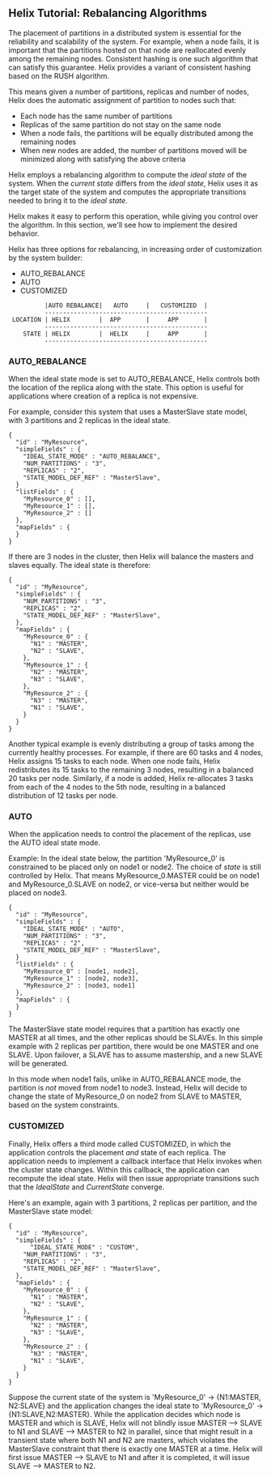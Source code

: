 <!---
Licensed to the Apache Software Foundation (ASF) under one
or more contributor license agreements.  See the NOTICE file
distributed with this work for additional information
regarding copyright ownership.  The ASF licenses this file
to you under the Apache License, Version 2.0 (the
"License"); you may not use this file except in compliance
with the License.  You may obtain a copy of the License at

  http://www.apache.org/licenses/LICENSE-2.0

Unless required by applicable law or agreed to in writing,
software distributed under the License is distributed on an
"AS IS" BASIS, WITHOUT WARRANTIES OR CONDITIONS OF ANY
KIND, either express or implied.  See the License for the
specific language governing permissions and limitations
under the License.
-->

Helix Tutorial: Rebalancing Algorithms
--------------------------------------

The placement of partitions in a distributed system is essential for the reliability and scalability of the system.  For example, when a node fails, it is important that the partitions hosted on that node are reallocated evenly among the remaining nodes. Consistent hashing is one such algorithm that can satisfy this guarantee.  Helix provides a variant of consistent hashing based on the RUSH algorithm.

This means given a number of partitions, replicas and number of nodes, Helix does the automatic assignment of partition to nodes such that:

* Each node has the same number of partitions
* Replicas of the same partition do not stay on the same node
* When a node fails, the partitions will be equally distributed among the remaining nodes
* When new nodes are added, the number of partitions moved will be minimized along with satisfying the above criteria

Helix employs a rebalancing algorithm to compute the _ideal state_ of the system.  When the _current state_ differs from the _ideal state_, Helix uses it as the target state of the system and computes the appropriate transitions needed to bring it to the _ideal state_.

Helix makes it easy to perform this operation, while giving you control over the algorithm.  In this section, we\'ll see how to implement the desired behavior.

Helix has three options for rebalancing, in increasing order of customization by the system builder:

* AUTO_REBALANCE
* AUTO
* CUSTOMIZED

```
          |AUTO REBALANCE|   AUTO     |   CUSTOMIZED  |
          ---------------------------------------------
 LOCATION | HELIX        |  APP       |     APP       |
          ---------------------------------------------
    STATE | HELIX        |  HELIX     |     APP       |
          ---------------------------------------------
```


### AUTO_REBALANCE

When the ideal state mode is set to AUTO_REBALANCE, Helix controls both the location of the replica along with the state. This option is useful for applications where creation of a replica is not expensive.

For example, consider this system that uses a MasterSlave state model, with 3 partitions and 2 replicas in the ideal state.

```
{
  "id" : "MyResource",
  "simpleFields" : {
    "IDEAL_STATE_MODE" : "AUTO_REBALANCE",
    "NUM_PARTITIONS" : "3",
    "REPLICAS" : "2",
    "STATE_MODEL_DEF_REF" : "MasterSlave",
  }
  "listFields" : {
    "MyResource_0" : [],
    "MyResource_1" : [],
    "MyResource_2" : []
  },
  "mapFields" : {
  }
}
```

If there are 3 nodes in the cluster, then Helix will balance the masters and slaves equally.  The ideal state is therefore:

```
{
  "id" : "MyResource",
  "simpleFields" : {
    "NUM_PARTITIONS" : "3",
    "REPLICAS" : "2",
    "STATE_MODEL_DEF_REF" : "MasterSlave",
  },
  "mapFields" : {
    "MyResource_0" : {
      "N1" : "MASTER",
      "N2" : "SLAVE",
    },
    "MyResource_1" : {
      "N2" : "MASTER",
      "N3" : "SLAVE",
    },
    "MyResource_2" : {
      "N3" : "MASTER",
      "N1" : "SLAVE",
    }
  }
}
```

Another typical example is evenly distributing a group of tasks among the currently healthy processes. For example, if there are 60 tasks and 4 nodes, Helix assigns 15 tasks to each node.
When one node fails, Helix redistributes its 15 tasks to the remaining 3 nodes, resulting in a balanced 20 tasks per node. Similarly, if a node is added, Helix re-allocates 3 tasks from each of the 4 nodes to the 5th node, resulting in a balanced distribution of 12 tasks per node.

### AUTO

When the application needs to control the placement of the replicas, use the AUTO ideal state mode.

Example: In the ideal state below, the partition \'MyResource_0\' is constrained to be placed only on node1 or node2.  The choice of _state_ is still controlled by Helix.  That means MyResource_0.MASTER could be on node1 and MyResource_0.SLAVE on node2, or vice-versa but neither would be placed on node3.

```
{
  "id" : "MyResource",
  "simpleFields" : {
    "IDEAL_STATE_MODE" : "AUTO",
    "NUM_PARTITIONS" : "3",
    "REPLICAS" : "2",
    "STATE_MODEL_DEF_REF" : "MasterSlave",
  }
  "listFields" : {
    "MyResource_0" : [node1, node2],
    "MyResource_1" : [node2, node3],
    "MyResource_2" : [node3, node1]
  },
  "mapFields" : {
  }
}
```

The MasterSlave state model requires that a partition has exactly one MASTER at all times, and the other replicas should be SLAVEs.  In this simple example with 2 replicas per partition, there would be one MASTER and one SLAVE.  Upon failover, a SLAVE has to assume mastership, and a new SLAVE will be generated.

In this mode when node1 fails, unlike in AUTO_REBALANCE mode, the partition is _not_ moved from node1 to node3. Instead, Helix will decide to change the state of MyResource_0 on node2 from SLAVE to MASTER, based on the system constraints.

### CUSTOMIZED

Finally, Helix offers a third mode called CUSTOMIZED, in which the application controls the placement _and_ state of each replica. The application needs to implement a callback interface that Helix invokes when the cluster state changes.
Within this callback, the application can recompute the ideal state. Helix will then issue appropriate transitions such that the _IdealState_ and _CurrentState_ converge.

Here\'s an example, again with 3 partitions, 2 replicas per partition, and the MasterSlave state model:

```
{
  "id" : "MyResource",
  "simpleFields" : {
      "IDEAL_STATE_MODE" : "CUSTOM",
    "NUM_PARTITIONS" : "3",
    "REPLICAS" : "2",
    "STATE_MODEL_DEF_REF" : "MasterSlave",
  },
  "mapFields" : {
    "MyResource_0" : {
      "N1" : "MASTER",
      "N2" : "SLAVE",
    },
    "MyResource_1" : {
      "N2" : "MASTER",
      "N3" : "SLAVE",
    },
    "MyResource_2" : {
      "N3" : "MASTER",
      "N1" : "SLAVE",
    }
  }
}
```

Suppose the current state of the system is 'MyResource_0' \-\> {N1:MASTER, N2:SLAVE} and the application changes the ideal state to 'MyResource_0' \-\> {N1:SLAVE,N2:MASTER}. While the application decides which node is MASTER and which is SLAVE, Helix will not blindly issue MASTER \-\-\> SLAVE to N1 and SLAVE \-\-\> MASTER to N2 in parallel, since that might result in a transient state where both N1 and N2 are masters, which violates the MasterSlave constraint that there is exactly one MASTER at a time.  Helix will first issue MASTER \-\-\> SLAVE to N1 and after it is completed, it will issue SLAVE \-\-\> MASTER to N2.
